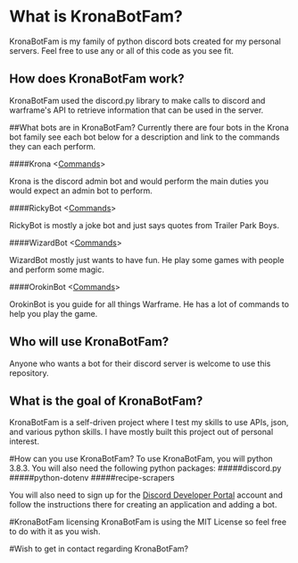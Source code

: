 # What is KronaBotFam?
KronaBotFam is my family of python discord bots created for my personal servers. Feel free to use any or all of this code as 
you see fit.

## How does KronaBotFam work?
KronaBotFam used the discord.py library to make calls to discord and warframe's API
to retrieve information that can be used in the server.

##What bots are in KronaBotFam?
Currently there are four bots in the Krona bot family see each bot below for a description and link to the commands 
they can each perform.

####Krona
<[Commands](krona_commands.txt)>

Krona is the discord admin bot and would perform the main duties you would expect an admin bot to perform.

####RickyBot
<[Commands](rickybot_commands.txt)>

RickyBot is mostly a joke bot and just says quotes from Trailer Park Boys.

####WizardBot
<[Commands](wizardbot_commands.txt)>

WizardBot mostly just wants to have fun. He play some games with people and perform some magic.

####OrokinBot
<[Commands](orokinbot_commands.txt)>

OrokinBot is you guide for all things Warframe. He has a lot of commands to help you play the game.

## Who will use KronaBotFam?
Anyone who wants a bot for their discord server is welcome to use this repository.

## What is the goal of KronaBotFam?
KronaBotFam is a self-driven project where I test my skills to use APIs, json, and various python skills. I have mostly 
built this project out of personal interest.

#How can you use KronaBotFam?
To use KronaBotFam, you will python 3.8.3. You will also need the following python packages:
#####discord.py
#####python-dotenv
#####recipe-scrapers

You will also need to sign up for the [Discord Developer Portal](https://discord.com/developers/applications) account 
and follow the instructions there for creating an application and adding a bot.

#KronaBotFam licensing
KronaBotFam is using the MIT License so feel free to do with it as you wish.

#Wish to get in contact regarding KronaBotFam?

